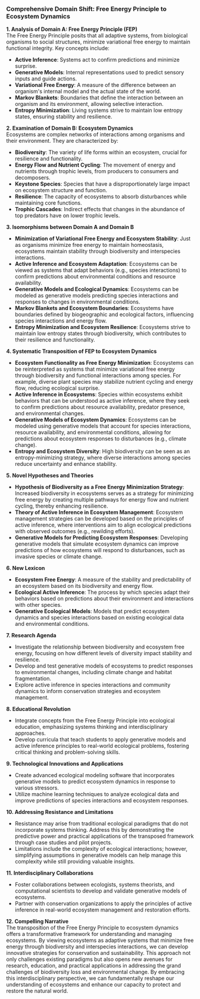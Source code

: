 ### Comprehensive Domain Shift: Free Energy Principle to Ecosystem Dynamics

**1. Analysis of Domain A: Free Energy Principle (FEP)**  
The Free Energy Principle posits that all adaptive systems, from biological organisms to social structures, minimize variational free energy to maintain functional integrity. Key concepts include:
- **Active Inference**: Systems act to confirm predictions and minimize surprise.
- **Generative Models**: Internal representations used to predict sensory inputs and guide actions.
- **Variational Free Energy**: A measure of the difference between an organism's internal model and the actual state of the world.
- **Markov Blankets**: Boundaries that define the interaction between an organism and its environment, allowing selective interaction.
- **Entropy Minimization**: Living systems strive to maintain low entropy states, ensuring stability and resilience.

**2. Examination of Domain B: Ecosystem Dynamics**  
Ecosystems are complex networks of interactions among organisms and their environment. They are characterized by:
- **Biodiversity**: The variety of life forms within an ecosystem, crucial for resilience and functionality.
- **Energy Flow and Nutrient Cycling**: The movement of energy and nutrients through trophic levels, from producers to consumers and decomposers.
- **Keystone Species**: Species that have a disproportionately large impact on ecosystem structure and function.
- **Resilience**: The capacity of ecosystems to absorb disturbances while maintaining core functions.
- **Trophic Cascades**: Indirect effects that changes in the abundance of top predators have on lower trophic levels.

**3. Isomorphisms between Domain A and Domain B**  
- **Minimization of Variational Free Energy and Ecosystem Stability**: Just as organisms minimize free energy to maintain homeostasis, ecosystems maintain stability through biodiversity and interspecies interactions.
- **Active Inference and Ecosystem Adaptation**: Ecosystems can be viewed as systems that adapt behaviors (e.g., species interactions) to confirm predictions about environmental conditions and resource availability.
- **Generative Models and Ecological Dynamics**: Ecosystems can be modeled as generative models predicting species interactions and responses to changes in environmental conditions.
- **Markov Blankets and Ecosystem Boundaries**: Ecosystems have boundaries defined by biogeographic and ecological factors, influencing species interactions and energy flow.
- **Entropy Minimization and Ecosystem Resilience**: Ecosystems strive to maintain low entropy states through biodiversity, which contributes to their resilience and functionality.

**4. Systematic Transposition of FEP to Ecosystem Dynamics**  
- **Ecosystem Functionality as Free Energy Minimization**: Ecosystems can be reinterpreted as systems that minimize variational free energy through biodiversity and functional interactions among species. For example, diverse plant species may stabilize nutrient cycling and energy flow, reducing ecological surprise.
- **Active Inference in Ecosystems**: Species within ecosystems exhibit behaviors that can be understood as active inference, where they seek to confirm predictions about resource availability, predator presence, and environmental changes.
- **Generative Models of Ecosystem Dynamics**: Ecosystems can be modeled using generative models that account for species interactions, resource availability, and environmental conditions, allowing for predictions about ecosystem responses to disturbances (e.g., climate change).
- **Entropy and Ecosystem Diversity**: High biodiversity can be seen as an entropy-minimizing strategy, where diverse interactions among species reduce uncertainty and enhance stability.

**5. Novel Hypotheses and Theories**  
- **Hypothesis of Biodiversity as a Free Energy Minimization Strategy**: Increased biodiversity in ecosystems serves as a strategy for minimizing free energy by creating multiple pathways for energy flow and nutrient cycling, thereby enhancing resilience.
- **Theory of Active Inference in Ecosystem Management**: Ecosystem management strategies can be developed based on the principles of active inference, where interventions aim to align ecological predictions with observed outcomes (e.g., rewilding efforts).
- **Generative Models for Predicting Ecosystem Responses**: Developing generative models that simulate ecosystem dynamics can improve predictions of how ecosystems will respond to disturbances, such as invasive species or climate change.

**6. New Lexicon**  
- **Ecosystem Free Energy**: A measure of the stability and predictability of an ecosystem based on its biodiversity and energy flow.
- **Ecological Active Inference**: The process by which species adapt their behaviors based on predictions about their environment and interactions with other species.
- **Generative Ecological Models**: Models that predict ecosystem dynamics and species interactions based on existing ecological data and environmental conditions.

**7. Research Agenda**  
- Investigate the relationship between biodiversity and ecosystem free energy, focusing on how different levels of diversity impact stability and resilience.
- Develop and test generative models of ecosystems to predict responses to environmental changes, including climate change and habitat fragmentation.
- Explore active inference in species interactions and community dynamics to inform conservation strategies and ecosystem management.

**8. Educational Revolution**  
- Integrate concepts from the Free Energy Principle into ecological education, emphasizing systems thinking and interdisciplinary approaches.
- Develop curricula that teach students to apply generative models and active inference principles to real-world ecological problems, fostering critical thinking and problem-solving skills.

**9. Technological Innovations and Applications**  
- Create advanced ecological modeling software that incorporates generative models to predict ecosystem dynamics in response to various stressors.
- Utilize machine learning techniques to analyze ecological data and improve predictions of species interactions and ecosystem responses.

**10. Addressing Resistance and Limitations**  
- Resistance may arise from traditional ecological paradigms that do not incorporate systems thinking. Address this by demonstrating the predictive power and practical applications of the transposed framework through case studies and pilot projects.
- Limitations include the complexity of ecological interactions; however, simplifying assumptions in generative models can help manage this complexity while still providing valuable insights.

**11. Interdisciplinary Collaborations**  
- Foster collaborations between ecologists, systems theorists, and computational scientists to develop and validate generative models of ecosystems.
- Partner with conservation organizations to apply the principles of active inference in real-world ecosystem management and restoration efforts.

**12. Compelling Narrative**  
The transposition of the Free Energy Principle to ecosystem dynamics offers a transformative framework for understanding and managing ecosystems. By viewing ecosystems as adaptive systems that minimize free energy through biodiversity and interspecies interactions, we can develop innovative strategies for conservation and sustainability. This approach not only challenges existing paradigms but also opens new avenues for research, education, and practical applications in addressing the grand challenges of biodiversity loss and environmental change. By embracing this interdisciplinary perspective, we can fundamentally reshape our understanding of ecosystems and enhance our capacity to protect and restore the natural world.